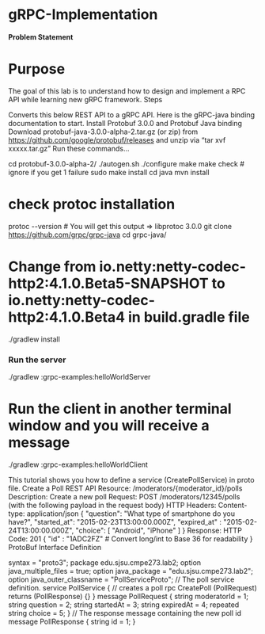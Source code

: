 # gRPC-Implementation
#### Problem Statement ###

# Purpose
The goal of this lab is to understand how to design and implement a RPC API while learning new gRPC framework.
Steps

Converts this below REST API to a gRPC API. Here is the gRPC-java binding documentation to start.
Install Protobuf 3.0.0 and Protobuf Java binding
Download protobuf-java-3.0.0-alpha-2.tar.gz (or zip) from https://github.com/google/protobuf/releases and unzip via “tar xvf xxxxx.tar.gz”
Run these commands...

cd protobuf-3.0.0-alpha-2/
./autogen.sh
./configure
make
make check # ignore if you get 1 failure
sudo make install
cd java
mvn install

# check protoc installation
protoc --version # You will get this output => libprotoc 3.0.0
git clone https://github.com/grpc/grpc-java
cd grpc-java/
# Change from io.netty:netty-codec-http2:4.1.0.Beta5-SNAPSHOT to io.netty:netty-codec-http2:4.1.0.Beta4 in build.gradle file
./gradlew install

### Run the server ###
./gradlew :grpc-examples:helloWorldServer

# Run the client in another terminal window and you will receive a message
./gradlew :grpc-examples:helloWorldClient

This tutorial shows you how to define a service (CreatePollService) in proto file.
Create a Poll REST API
Resource: /moderators/{moderator_id}/polls
Description: Create a new poll
Request:
POST /moderators/12345/polls (with the following payload in the request body)
HTTP Headers:
Content-type: application/json
{
"question": "What type of smartphone do you have?",
"started_at": "2015-02-23T13:00:00.000Z",
"expired_at" : "2015-02-24T13:00:00.000Z",
"choice": [ "Android", "iPhone" ]
}
Response:
HTTP Code: 201
{
"id" : "1ADC2FZ"   # Convert long/int to Base 36 for readability
}
ProtoBuf Interface Definition

syntax = "proto3";
package edu.sjsu.cmpe273.lab2;
option java_multiple_files = true;
option java_package = "edu.sjsu.cmpe273.lab2";
option java_outer_classname = "PollServiceProto";
// The poll service definition.
service PollService {
 // creates a poll
 rpc CreatePoll (PollRequest) returns (PollResponse) {}
}
message PollRequest {
 string moderatorId = 1;
 string question = 2;
 string startedAt = 3;
 string expiredAt = 4;
 repeated string choice = 5;
}
// The response message containing the new poll id
message PollResponse {
 string id = 1;
}
